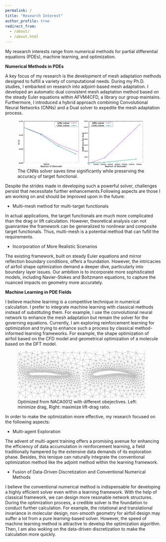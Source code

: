 ```yaml
---
permalink: /
title: "Research Interest"
author_profile: true
redirect_from: 
  - /about/
  - /about.html
---
```


My research interests range from numerical methods for partial differential equations (PDEs), machine learning, and optimization.

**Numerical Methods in PDEs**

A key focus of my research is the development of mesh adaptation methods designed to fulfill a variety of computational needs. During my Ph.D. studies, I embarked on research into adjoint-based mesh adaptation. I developed an automatic dual consistent mesh adaptation method based on the steady Euler equations within AFVM4CFD, a library our group maintains. Furthermore, I introduced a hybrid approach combining Convolutional Neural Networks (CNNs) and a Dual solver to expedite the mesh adaptation process.

<figure>
    <img src="../images/precision.png" alt="Error" style="width:48%;">
    <img src="../images/time4dual.png" alt="Time" style="width:48%;">
    <figcaption>The CNNs solver saves time significantly while preserving the accuracy of target functional.</figcaption>
</figure>

Despite the strides made in developing such a powerful solver, challenges persist that necessitate further enhancements.Following aspects are those I am working on and should be improved upon in the future:

* Multi-mesh method for multi-target functionals

In actual applications, the target functionals are much more complicated than the drag or lift calculation. However, theoretical analysis can not guanrantee the framework can be generalized to nonlinear and composite target functionals. Thus, multi-mesh is a potential method that can fufill the requirements.

* Incorporation of More Realistic Scenarios

The existing framework, built on steady Euler equations and mirror reflection boundary conditions, offers a foundation. However, the intricacies of airfoil shape optimization demand a deeper dive, particularly into boundary layer issues. Our ambition is to incorporate more sophisticated models, including Navier-Stokes and Boltzmann equations, to capture the nuanced impacts on geometry more accurately. 

**Machine Learning in PDE Fields**

I believe machine learning is a competitive technique in numerical calculation. I prefer to integrate machine learning with classical methods instead of substituting them. For example, I use the convolutional neural network to enhance the mesh adaptation but remain the solver for the governing equations. Currently, I am exploring reinforcement learning for optimization and trying to enhance such a process by classical method-informed learning frameworks. For example, the shape optimization of airfoil based on the CFD model and geometrical optimization of a molecule based on the DFT model.

<figure>
    <img src="../images/minDrag.png" alt=",minDrag" style="width:48%;">
    <img src="../images/maxRatio.png" alt="maxRatio" style="width:48%;">
    <figcaption> Optimized from NACA0012 with different obejectives. Left: minimize drag, Right: maximize lift-drag ratio.</figcaption>
</figure>

In order to make the optimization more effective, my research focused on the following aspects:

* Multi-agent Exploration

The advent of multi-agent training offers a promising avenue for enhancing the efficiency of data accumulation in reinforcement learning, a field traditionally hampered by the extensive data demands of its exploration phase. Besides, this tenique can naturally integrate the conventional optimization method like the adjoint method within the learning framework. 

* Fusion of Data-Driven Discretization and Conventional Numerical Methods

I believe the conventional numerical method is indispensable for developing a highly efficient solver even within a learning framework. With the help of classical framework, we can design more resonable network structures. During the optimization process, a credible solver is the foundation to conduct further calculation. For example, the rotational and translational invariance in molecular design, non-smooth geometry for airfoil design may suffer a lot from a pure learning-based solver. However, the speed of machine learning method is attractive to develop the optimization algorithm. Then, I am also woking on the data-driven discretization to make the calculation more quickly.
